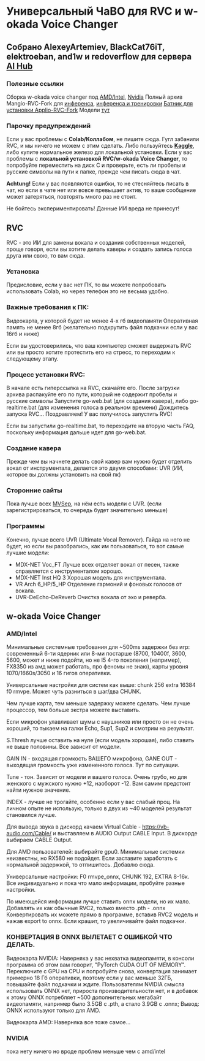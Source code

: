 # Универсальный ЧаВО для RVC и w-okada Voice Changer
## Собрано AlexeyArtemiev, BlackCat76iT, elektroeban, and1w и redoverflow для сервера [AI Hub](https://discord.gg/aihub)
### Полезные ссылки
Сборка w-okada voice changer под [AMD/Intel](<https://huggingface.co/wok000/vcclient000/resolve/main/MMVCServerSIO_win_onnxdirectML-cuda_v.1.5.3.13.zip>), [Nvidia](<https://huggingface.co/wok000/vcclient000/resolve/main/MMVCServerSIO_win_onnxgpu-cuda_v.1.5.3.13.zip>)
Полный архив Mangio-RVC-Fork для [инференса](<https://huggingface.co/MangioRVC/Mangio-RVC-Huggingface/resolve/main/Mangio-RVC-v23.7.0_INFER.7z>), [инференса и тренировки](<https://huggingface.co/MangioRVC/Mangio-RVC-Huggingface/resolve/main/Mangio-RVC-v23.7.0_INFER_TRAIN.7z>)
[Батник для установки Applio-RVC-Fork](<https://github.com/IAHispano/Applio-RVC-Fork/raw/main/go-applio-manager.bat>)
Модели [тут](https://discord.com/channels/1089076875999072296/1099149801054019604)

### Парочку предупреждений
Если у вас проблемы с **Colab/Коллабом**, не пишите сюда. Гугл забанили RVC, и мы ничего не можем с этим сделать. Либо пользуйтесь **[Kaggle](https://www.kaggle.com/iahispano/applio-rvc-fork/)**, либо купите нормальное железо для локальной установки.
Если у вас проблемы с **локальной установкой RVC/w-okada Voice Changer**, то попробуйте переместить на диск C и проверьте, есть ли пробелы и русские символы на пути к папке, прежде чем писать сюда в чат.

**Achtung!** Если у вас появляются ошибки, то не стесняйтесь писать в чат, но если в чате нет или вовсе превышает актив, то ваше сообщение может затеряться, повторять много раз не стоит.

Не бойтесь экспериментировать! Данные ИИ вреда не принесут!

## RVC
RVC - это ИИ для замены вокала и создания собственных моделей, проще говоря, если вы хотите делать каверы и создать запись голоса друга или свою, то вам сюда.

### Установка
Предисловие, если у вас нет ПК, то вы можете попробовать использовать Colab, но через телефон это не весьма удобно.

### Важные требования к ПК:
Видеокарта, у которой будет не менее 4-х гб видеопамяти
Оперативная память не менее 8гб (желательно подкрутить файл подкачки если у вас 16гб и ниже)

Если вы удостоверились, что ваш компьютер сможет выдержать RVC или вы просто хотите протестить его на стресс, то переходим к следующему этапу.

### Процесс установки RVC:
В начале есть гиперссылка на RVC, скачайте его.
После загрузки архива распакуйте его по пути, который не содержит пробелы и русские символы
Запустите go-web.bat (для создания кавера), либо go-realtime.bat (для изменения голоса в реальном времени)
Дождитесь запуска RVC...
Поздравляем! У вас получилось запустить RVC!

Если вы запустили go-realtime.bat, то переходите на вторую часть FAQ, поскольку информация дальше идет для go-web.bat.

### Создание кавера
Прежде чем вы начнете делать свой кавер вам нужно будет отделить вокал от инструментала, делается это двумя способами:
UVR (ИИ, которое вы должны установить на свой пк)

### Сторонние сайты
Пока лучше всех [MVSep](https://mvsep.com/), на нём есть модели с UVR. (если зарегистрироваться, то очередь будет значительно меньше)

### Программы
Конечно, лучше всего UVR (Ultimate Vocal Remover). Гайда на него не будет, но если вы разобрались, как им пользоваться, то вот самые лучшие модели:
- MDX-NET Voc_FT
  Лучше всех отделяет вокал от песен, также справляется с инструменталом хорошо.
- MDX-NET Inst HQ 3
  Хорошая модель для инструментала.
- VR Arch 6_HP/5_HP
  Отделение гармоний и фоновых голосов от вокала.
- UVR-DeEcho-DeReverb
  Очистка вокала от эхо и реверба.

## w-okada Voice Changer
### AMD/Intel
Минимальные системные требования для ~500ms задержки без игр: современный 6-ти ядерник или 8-ми постарше (8700, 10400f, 3600, 5600, может и ниже подойти, но не I5 4-го поколения (например), FX8350 из амд может работать, про феномы не знаю), карты уровня 1070/1660s/3050 и 16 гигов оперативки. 

Универсальные настройки для систем как выше: chunk 256 extra 16384 f0 rmvpe. Может чуть разниться в шаг/два CHUNK.

Чем лучше карта, тем меньше задержку можете сделать. Чем лучше процессор, тем больше экстра можете выставить.

Если микрофон улавливает шумы с наушников или просто он не очень хороший, то тыкаем на галки Echo, Sup1, Sup2 и смотрим на результат.

S.Thresh лучше оставить на нуле (если модель хорошая), либо ставить не выше половины. Все зависит от модели.

GAIN IN - входящая громкость ВАШЕГО микрофона, GANE OUT - выходящая громкость уже измененного голоса. Тут по ситуации. 

Tune - тон. Зависит от модели и вашего голоса. Очень грубо, но для женского с мужского нужно +12, наоборот -12. Вам самим предстоит найти нужное значение.

INDEX - лучше не трогайте, особенно если у вас слабый проц. На личном опыте не использую, только в двух из ~40 моделей результат становился лучше.

Для вывода звука в дискорд качаем Virtual Cable - https://vb-audio.com/Cable/ и выставляем в AUDIO Output CABLE Input. В дискорде выбираем CABLE Output.

Для AMD пользователей: выбирайте gpu0. Минимальные системки неизвестны, но RX580 не подойдет. Если заставите заработать с нормальной задержкой, то отпишитесь. Добавлю сюда. 

Универсальные настройки: F0 rmvpe_onnx, CHUNK 192, EXTRA 8-16к. Все индивидуально и пока что мало информации, пробуйте разные настройки.

По имеющейся информации лучше ставить onnx модели, но их мало. Добавлять их как обычные RVC2, только вместо .pth - .onnx
Конвертировать их можете прямо в программе, вставив RVC2 модель и нажав export to onnx. Если крашит, то увеличивайте файл подкачки. 

### КОНВЕРТАЦИЯ В ONNX ВЫЛЕТАЕТ С ОШИБКОЙ ЧТО ДЕЛАТЬ.
Видеокарта NVIDIA:
Наверняка у вас нехватка видеопамяти, в консоли программа об этом вам говорит,   "PyTorch CUDA OUT OF MEMORY". Переключите с GPU на CPU и попробуйте снова, конвертация занимает примерно 18 Гб оперативки, поэтому если у вас меньше 32ГБ, повышайте файл подкачки и ждите.
Пользователям NVIDIA смысла использовать ONNX нет, прироста производительности нет, и в добавок к этому ONNX потребляет ~500 дополнительных мегабайт видеопамяти, например было 3.5GB с .pth, а стало 3.9GB с .onnx; Вывод: ONNX используют только для AMD.

Видеокарта AMD:
Наверняка все тоже самое... 

### NVIDIA
пока нету ничего но вроде проблем меньше чем с amd/intel
